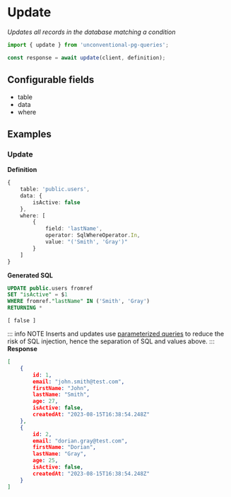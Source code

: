 # Update

_Updates all records in the database matching a condition_

```ts
import { update } from 'unconventional-pg-queries';

const response = await update(client, definition);
```

## Configurable fields
- table
- data
- where

## Examples

### Update

**Definition**
```ts
{
    table: 'public.users',
    data: {
        isActive: false
    },
    where: [
        {
            field: 'lastName',
            operator: SqlWhereOperator.In,
            value: "('Smith', 'Gray')"
        }
    ]
}
```
**Generated SQL**
```sql
UPDATE public.users fromref 
SET "isActive" = $1 
WHERE fromref."lastName" IN ('Smith', 'Gray')
RETURNING *
```
```values
[ false ]
```
::: info NOTE
Inserts and updates use [parameterized queries](https://node-postgres.com/features/queries#parameterized-query) to reduce the risk of SQL injection, hence the separation of SQL and values above.
:::
**Response**
```json
[
    {
        id: 1,
        email: "john.smith@test.com",
        firstName: "John",
        lastName: "Smith",
        age: 27,
        isActive: false,
        createdAt: "2023-08-15T16:38:54.248Z"
    },
    {
        id: 2,
        email: "dorian.gray@test.com",
        firstName: "Dorian",
        lastName: "Gray",
        age: 25,
        isActive: false,
        createdAt: "2023-08-15T16:38:54.248Z"
    }
]
```